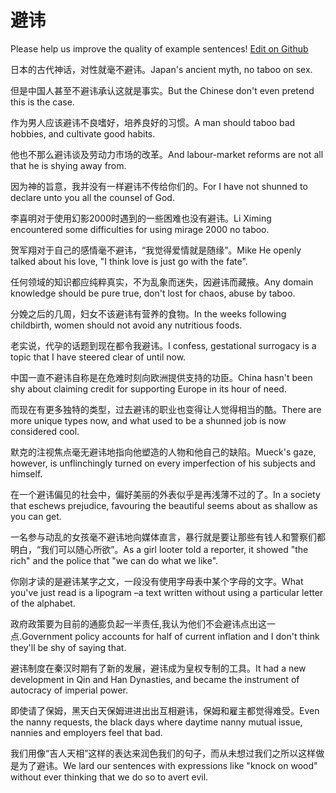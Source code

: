 # 避讳

Please help us improve the quality of example sentences! [Edit on Github](https://github.com/jiyushe/jiyu-example-sentence-source/blob/main/chinese/bihui.md)

<p><span class="chinese">日本的古代神话，对性就毫不避讳。</span><span class="english">Japan's ancient myth, no taboo on sex.</span></p>

<p><span class="chinese">但是中国人甚至不避讳承认这就是事实。</span><span class="english">But the Chinese don't even pretend this is the case.</span></p>

<p><span class="chinese">作为男人应该避讳不良嗜好，培养良好的习惯。</span><span class="english">A man should taboo bad hobbies, and cultivate good habits.</span></p>

<p><span class="chinese">他也不那么避讳谈及劳动力市场的改革。</span><span class="english">And labour-market reforms are not all that he is shying away from.</span></p>

<p><span class="chinese">因为神的旨意，我并没有一样避讳不传给你们的。</span><span class="english">For I have not shunned to declare unto you all the counsel of God.</span></p>

<p><span class="chinese">李喜明对于使用幻影2000时遇到的一些困难也没有避讳。</span><span class="english">Li Ximing encountered some difficulties for using mirage 2000 no taboo.</span></p>

<p><span class="chinese">贺军翔对于自己的感情毫不避讳，“我觉得爱情就是随缘”。</span><span class="english">Mike He openly talked about his love, "I think love is just go with the fate".</span></p>

<p><span class="chinese">任何领域的知识都应纯粹真实，不为乱象而迷失，因避讳而藏掖。</span><span class="english">Any domain knowledge should be pure true, don't lost for chaos, abuse by taboo.</span></p>

<p><span class="chinese">分娩之后的几周，妇女不该避讳有营养的食物。</span><span class="english">In the weeks following childbirth, women should not avoid any nutritious foods.</span></p>

<p><span class="chinese">老实说，代孕的话题到现在都令我避讳。</span><span class="english">I confess, gestational surrogacy is a topic that I have steered clear of until now.</span></p>

<p><span class="chinese">中国一直不避讳自称是在危难时刻向欧洲提供支持的功臣。</span><span class="english">China hasn't been shy about claiming credit for supporting Europe in its hour of need.</span></p>

<p><span class="chinese">而现在有更多独特的类型，过去避讳的职业也变得让人觉得相当的酷。</span><span class="english">There are more unique types now, and what used to be a shunned job is now considered cool.</span></p>

<p><span class="chinese">默克的注视焦点毫无避讳地指向他塑造的人物和他自己的缺陷。</span><span class="english">Mueck's gaze, however, is unflinchingly turned on every imperfection of his subjects and himself.</span></p>

<p><span class="chinese">在一个避讳偏见的社会中，偏好美丽的外表似乎是再浅薄不过的了。</span><span class="english">In a society that eschews prejudice, favouring the beautiful seems about as shallow as you can get.</span></p>

<p><span class="chinese">一名参与动乱的女孩毫不避讳地向媒体直言，暴行就是要让那些有钱人和警察们都明白，“我们可以随心所欲”。</span><span class="english">As a girl looter told a reporter, it showed "the rich" and the police that "we can do what we like".</span></p>

<p><span class="chinese">你刚才读的是避讳某字之文，一段没有使用字母表中某个字母的文字。</span><span class="english">What you've just read is a lipogram –a text written without using a particular letter of the alphabet.</span></p>

<p><span class="chinese">政府政策要为目前的通膨负起一半责任,我认为他们不会避讳点出这一点.</span><span class="english">Government policy accounts for half of current inflation and I don't think they'll be shy of saying that.</span></p>

<p><span class="chinese">避讳制度在秦汉时期有了新的发展，避讳成为皇权专制的工具。</span><span class="english">It had a new development in Qin and Han Dynasties, and became the instrument of autocracy of imperial power.</span></p>

<p><span class="chinese">即使请了保姆，黑天白天保姆进进出出互相避讳，保姆和雇主都觉得难受。</span><span class="english">Even the nanny requests, the black days where daytime nanny mutual issue, nannies and employers feel that bad.</span></p>

<p><span class="chinese">我们用像“吉人天相”这样的表达来润色我们的句子，而从未想过我们之所以这样做是为了避讳。</span><span class="english">We lard our sentences with expressions like "knock on wood" without ever thinking that we do so to avert evil.</span></p>

